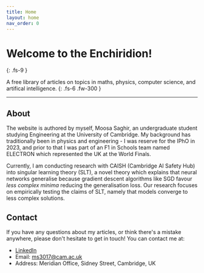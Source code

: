 ```yaml
---
title: Home
layout: home
nav_order: 0
---
```


# Welcome to the Enchiridion!
{: .fs-9 }

A free library of articles on topics in maths, physics, computer science, and artifical intelligence.
{: .fs-6 .fw-300 }

---

## About

The website is authored by myself, Moosa Saghir, an undergraduate student studying Engineering at the University of Cambridge. My background has traditionally been in physics and engineering - I was reserve for the IPhO in 2023, and prior to that I was part of an F1 in Schools team named ELECTRON which represented the UK at the World Finals. 

Currently, I am conducting research with CAISH (Cambridge AI Safety Hub) into singular learning theory (SLT), a novel theory which explains that neural networks generalise because gradient descent algorithms like SGD favour *less complex minima* reducing the generalisation loss. Our research focuses on empirically testing the claims of SLT, namely that models converge to less complex solutions.

## Contact

If you have any questions about my articles, or think there's a mistake anywhere, please don't hesitate to get in touch! You can contact me at:

- [LinkedIn](https://www.linkedin.com/in/moosa-saghir/)
- Email: [ms3017@cam.ac.uk](emailto:ms3017@cam.ac.uk)
- Address: Meridian Office, Sidney Street, Cambridge, UK

